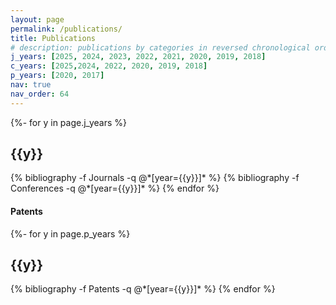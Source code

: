 ```yaml
---
layout: page
permalink: /publications/
title: Publications
# description: publications by categories in reversed chronological order. generated by jekyll-scholar.
j_years: [2025, 2024, 2023, 2022, 2021, 2020, 2019, 2018]
c_years: [2025,2024, 2022, 2020, 2019, 2018]
p_years: [2020, 2017]
nav: true
nav_order: 64
---
```

<!-- _pages/publications.md -->

<div class="publications">

{%- for y in page.j_years %}
  <h2 class="year">{{y}}</h2>
  {% bibliography -f Journals -q @*[year={{y}}]* %}
  {% bibliography -f Conferences -q @*[year={{y}}]* %}
{% endfor %}

</div>


<!-- #### Conference

<div class="publications">

{%- for y in page.c_years %}
  <h2 class="year">{{y}}</h2>
  
{% endfor %}

</div> -->



#### Patents

<div class="publications">

{%- for y in page.p_years %}
  <h2 class="year">{{y}}</h2>
  {% bibliography -f Patents -q @*[year={{y}}]* %}
{% endfor %}

</div>
